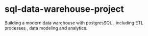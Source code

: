 # sql-data-warehouse-project
Building a modern data warehouse with postgresSQL , including ETL processes , data modeling  and analytics.

